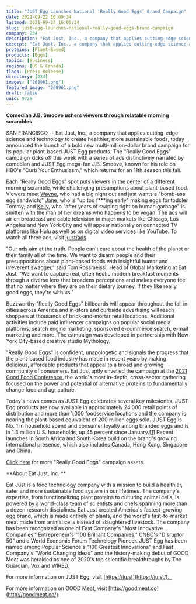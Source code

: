 ```yaml
---
title: "JUST Egg Launches National ‘Really Good Eggs’ Brand Campaign"
date: 2021-09-22 16:09:34
lastmod: 2021-09-22 16:09:34
slug: just-egg-launches-national-really-good-eggs-brand-campaign
company: 234
description: "Eat Just, Inc., a company that applies cutting-edge science and technology to create healthier, more sustainable foods, today announced the launch of a bold new multi-million-dollar brand campaign for its popular plant-based JUST Egg products."
excerpt: "Eat Just, Inc., a company that applies cutting-edge science and technology to create healthier, more sustainable foods, today announced the launch of a bold new multi-million-dollar brand campaign for its popular plant-based JUST Egg products."
proteins: [Plant-Based]
products: [Eggs]
topics: [Business]
regions: [US & Canada]
flags: [Press Release]
directory: [234]
images: ["268961.png"]
featured_image: "268961.png"
draft: false
uuid: 9729
---
```

**Comedian J.B. Smoove ushers viewers through relatable morning
scrambles** 

SAN FRANCISCO \-- Eat Just, Inc., a company that applies cutting-edge
science and technology to create healthier, more sustainable foods,
today announced the launch of a bold new multi-million-dollar brand
campaign for its popular plant-based JUST Egg products. The "Really Good
Eggs" campaign kicks off this week with a series of ads distinctively
narrated by comedian and JUST Egg mega-fan J.B. Smoove, known for his
role on HBO's "Curb Your Enthusiasm," which returns for an 11th season
this fall.

Each "Really Good Eggs" spot puts viewers in the center of a different
morning scramble, while challenging presumptions about plant-based food.
Viewers meet [Wayne](https://vimeo.com/605056443), who had a big night
out and just wants a \"bomb-ass egg
sandwich;" [Jane](https://vimeo.com/605055963), who is "up too
f\*\*\*ing early" making eggs for toddler Tommy;
and [Kelly](https://vimeo.com/605056335), who "after years of swiping
right on human garbage" is smitten with the man of her dreams who
happens to be vegan. The ads will air on broadcast and cable television
in major markets like Chicago, Los Angeles and New York City and will
appear nationally on connected TV platforms like Hulu as well as on
digital video services like YouTube. To watch all three ads,
visit [ju.st/ads](http://ju.st/ads).

"Our ads aim at the truth. People can't care about the health of the
planet or their family all of the time. We want to disarm people and
their presuppositions about plant-based foods with insightful humor and
irreverent swagger," said Tom Rossmeissl, Head of Global Marketing at
Eat Just. "We want to capture real, often hectic modern breakfast
moments through a diverse lens that broadens perceptions and makes
everyone feel that no matter where they are on their dietary journey, if
they like really good eggs, they're with us."

Buzzworthy "Really Good Eggs" billboards will appear throughout the fall
in cities across America and in-store and curbside advertising will
reach shoppers at thousands of brick-and-mortar retail locations.
Additional activities include paid influencer campaigns on popular
social media platforms, search engine marketing, sponsored e-commerce
search, e-mail marketing and more. The campaign was developed in
partnership with New York City-based creative studio Mythology.

"Really Good Eggs" is confident, unapologetic and signals the progress
that the plant-based food industry has made in recent years by making
delicious, affordable products that appeal to a broad and growing
community of consumers. Eat Just aptly unveiled the campaign at
the [2021 Good Food
Conference](https://gfi.org/event/good-food-conference-2021/), the
world's most in-depth, cross-sector gathering focused on the power and
potential of alternative proteins to fundamentally change food and
agriculture.

Today\'s news comes as JUST Egg celebrates several key milestones. JUST
Egg products are now available in approximately 24,000 retail points of
distribution and more than 1,000 foodservice locations and the company
is nearing the plant-based equivalent of 200 million eggs sold. JUST Egg
is No. 1 in household spend and consumer loyalty among branded eggs and
is in 1.3 million U.S. households, up 45 percent since
January.[\[1\]](https://outlook.office.com/mail/sentitems/id/AQMkADI0OTIwZmJhLTg3YWYtNDgyZi1hYjk0LTNkYTg5ODdjM2VkZgBGAAAD4N%2BDpGTxy02kIcAFOmffBgcAD%2F6D9GbGt0%2BVN76PBzBzqwAAAgEJAAAAD%2F6D9GbGt0%2BVN76PBzBzqwABxG6NmgAAAA%3D%3D#x__ftn1) Recent
launches in South Africa and South Korea build on the brand's growing
international presence, which also includes Canada, Hong Kong, Singapore
and China. 

[Click
here](https://drive.google.com/drive/folders/1qwKu0_BHOoojPUWrM-Lk9eYqBLLEY0s0?usp=sharing) for
more "Really Good Eggs" campaign assets.

**About Eat Just, Inc. **

Eat Just is a food technology company with a mission to build a
healthier, safer and more sustainable food system in our lifetimes. The
company\'s expertise, from functionalizing plant proteins to culturing
animal cells, is powered by a world-class team of scientists and chefs
spanning more than a dozen research disciplines. Eat Just created
America's fastest-growing egg brand, which is made entirely of plants,
and the world's first-to-market meat made from animal cells instead of
slaughtered livestock. The company has been recognized as one of Fast
Company's "Most Innovative Companies," Entrepreneur's "100 Brilliant
Companies," CNBC's "Disruptor 50" and a World Economic Forum Technology
Pioneer. JUST Egg has been named among Popular Science's "100 Greatest
Innovations" and Fast Company's "World Changing Ideas" and the
history-making debut of GOOD Meat was heralded as one of 2020\'s top
scientific breakthroughs by The Guardian, Vox and WIRED.

For more information on JUST Egg,
visit [https://ju.st](https://ju.st/).  

For more information on GOOD Meat,
visit [http://goodmeat.co](http://goodmeat.co/).
